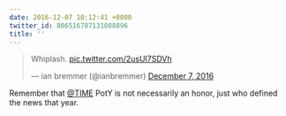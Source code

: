 ```yaml
---
date: 2016-12-07 10:12:41 +0000
twitter_id: 806516787131088896
title: ''
---
```


<blockquote class="twitter-tweet"><p lang="en" dir="ltr">Whiplash. <a href="https://t.co/2usUI7SDVh">pic.twitter.com/2usUI7SDVh</a></p>&mdash; ian bremmer (@ianbremmer) <a href="https://twitter.com/ianbremmer/status/806506287102042112?ref_src=twsrc%5Etfw">December 7, 2016</a></blockquote>
<script async src="https://platform.twitter.com/widgets.js" charset="utf-8"></script>

Remember that [@TIME](https://twitter.com/TIME) PotY is not necessarily an honor, just who defined the news that year.
